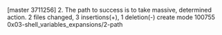 [master 3711256] 2. The path to success is to take massive, determined action.
 2 files changed, 3 insertions(+), 1 deletion(-)
 create mode 100755 0x03-shell_variables_expansions/2-path
